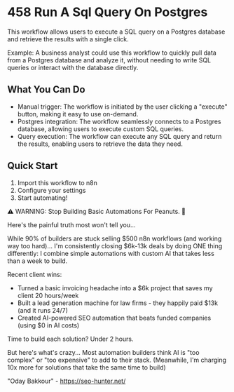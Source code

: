 # 458 Run A Sql Query On Postgres

This workflow allows users to execute a SQL query on a Postgres database and retrieve the results with a single click.

Example: A business analyst could use this workflow to quickly pull data from a Postgres database and analyze it, without needing to write SQL queries or interact with the database directly.

## What You Can Do
- Manual trigger: The workflow is initiated by the user clicking a "execute" button, making it easy to use on-demand.
- Postgres integration: The workflow seamlessly connects to a Postgres database, allowing users to execute custom SQL queries.
- Query execution: The workflow can execute any SQL query and return the results, enabling users to retrieve the data they need.

## Quick Start
1. Import this workflow to n8n
2. Configure your settings
3. Start automating!

⚠️ WARNING: Stop Building Basic Automations For Peanuts. 🚫

Here's the painful truth most won't tell you...

While 90% of builders are stuck selling $500 n8n workflows (and working way too hard)...
I'm consistently closing $6k-13k deals by doing ONE thing differently:
I combine simple automations with custom AI that takes less than a week to build.

Recent client wins:
* Turned a basic invoicing headache into a $6k project that saves my client 20 hours/week
* Built a lead generation machine for law firms - they happily paid $13k (and it runs 24/7)
* Created AI-powered SEO automation that beats funded companies (using $0 in AI costs)

Time to build each solution? Under 2 hours.

But here's what's crazy...
Most automation builders think AI is "too complex" or "too expensive" to add to their stack.
(Meanwhile, I'm charging 10x more for solutions that take the same time to build)

"Oday Bakkour" - https://seo-hunter.net/
